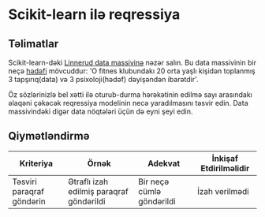 # Scikit-learn ilə reqressiya

## Təlimatlar

Scikit-learn-dəki [Linnerud data massivinə](https://scikit-learn.org/stable/modules/generated/sklearn.datasets.load_linnerud.html#sklearn.datasets.load_linnerud) nəzər salın. Bu data massivinin bir neçə [hədəfi](https://scikit-learn.org/stable/datasets/toy_dataset.html#linnerrud-dataset) mövcuddur: 'O fitnes klubundakı 20 orta yaşlı kişidən toplanmış 3 tapşırıq(data) və 3 psixoloji(hədəf) dəyişəndən ibarətdir'.

Öz sözlərinizlə bel xətti ilə oturub-durma hərəkətinin edilmə sayı arasındakı əlaqəni çəkəcək reqressiya modelinin necə yaradılmasını təsvir edin. Data massivindəki digər data nöqtələri üçün də eyni şeyi edin.

## Qiymətləndirmə

| Kriteriya                      | Örnək                                    | Adekvat                       | İnkişaf Etdirilməlidir     |
| ------------------------------ | ---------------------------------------- | ----------------------------- | -------------------------- |
| Təsviri paraqraf göndərin      | Ətraflı izah edilmiş paraqraf göndərildi | Bir neçə cümlə göndərildi     | İzah verilmədi             |